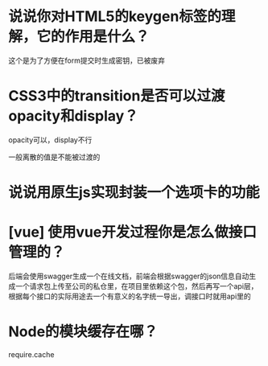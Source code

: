 # 说说你对HTML5的keygen标签的理解，它的作用是什么？

这个是为了方便在form提交时生成密钥，已被废弃

# CSS3中的transition是否可以过渡opacity和display？

opacity可以，display不行

一般离散的值是不能被过渡的

# 说说用原生js实现封装一个选项卡的功能

# [vue] 使用vue开发过程你是怎么做接口管理的？

后端会使用swagger生成一个在线文档，前端会根据swagger的json信息自动生成一个请求包上传至公司的私仓里，在项目里依赖这个包，然后再写一个api层，根据每个接口的实际用途去一个有意义的名字统一导出，调接口时就用api里的

# Node的模块缓存在哪？

require.cache